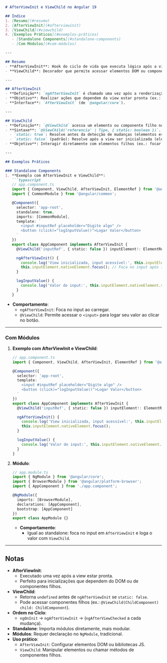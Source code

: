 
```markdown
# AfterViewInit e ViewChild no Angular 19

## Índice
1. [Resumo](#resumo)
2. [AfterViewInit](#afterviewinit)
3. [ViewChild](#viewchild)
4. [Exemplos Práticos](#exemplos-práticos)
   - [Standalone Components](#standalone-components)
   - [Com Módulos](#com-módulos)

---

## Resumo
- **AfterViewInit**: Hook do ciclo de vida que executa lógica após a view do componente e seus filhos estarem completamente inicializados.
- **ViewChild**: Decorador que permite acessar elementos DOM ou componentes filhos no template do componente pai.

---

## AfterViewInit
- **Definição**: `ngAfterViewInit` é chamado uma vez após a renderização inicial da view do componente e suas views filhas (incluindo elementos acessados por `@ViewChild`).
- **Objetivo**: Realizar ações que dependem da view estar pronta (ex.: manipular DOM, inicializar bibliotecas).
- **Interface**: `AfterViewInit` (de `@angular/core`).

---

## ViewChild
- **Definição**: `@ViewChild` acessa um elemento ou componente filho no template, retornando uma referência para manipulação.
- **Sintaxe**: `@ViewChild('referencia' | Tipo, { static: boolean })`.
  - `static: true`: Resolve antes da detecção de mudanças (elementos estáticos).
  - `static: false` (padrão): Resolve após a view ser inicializada (elementos dinâmicos).
- **Objetivo**: Interagir diretamente com elementos filhos (ex.: focar em um input, chamar métodos de um componente).

---

## Exemplos Práticos

### Standalone Components
1. **Exemplo com AfterViewInit e ViewChild**:
   ```typescript
   // app.component.ts
   import { Component, ViewChild, AfterViewInit, ElementRef } from '@angular/core';
   import { CommonModule } from '@angular/common';

   @Component({
     selector: 'app-root',
     standalone: true,
     imports: [CommonModule],
     template: `
       <input #inputRef placeholder="Digite algo" />
       <button (click)="logInputValue()">Logar Valor</button>
     `
   })
   export class AppComponent implements AfterViewInit {
     @ViewChild('inputRef', { static: false }) inputElement!: ElementRef<HTMLInputElement>;

     ngAfterViewInit() {
       console.log('View inicializada, input acessível:', this.inputElement.nativeElement);
       this.inputElement.nativeElement.focus(); // Foca no input após inicialização
     }

     logInputValue() {
       console.log('Valor do input:', this.inputElement.nativeElement.value);
     }
   }
   ```
   - **Comportamento**:
     - `ngAfterViewInit`: Foca no input ao carregar.
     - `@ViewChild`: Permite acessar o `<input>` para logar seu valor ao clicar no botão.

---

### Com Módulos
1. **Exemplo com AfterViewInit e ViewChild**:
   ```typescript
   // app.component.ts
   import { Component, ViewChild, AfterViewInit, ElementRef } from '@angular/core';

   @Component({
     selector: 'app-root',
     template: `
       <input #inputRef placeholder="Digite algo" />
       <button (click)="logInputValue()">Logar Valor</button>
     `
   })
   export class AppComponent implements AfterViewInit {
     @ViewChild('inputRef', { static: false }) inputElement!: ElementRef<HTMLInputElement>;

     ngAfterViewInit() {
       console.log('View inicializada, input acessível:', this.inputElement.nativeElement);
       this.inputElement.nativeElement.focus();
     }

     logInputValue() {
       console.log('Valor do input:', this.inputElement.nativeElement.value);
     }
   }
   ```

2. **Módulo**:
   ```typescript
   // app.module.ts
   import { NgModule } from '@angular/core';
   import { BrowserModule } from '@angular/platform-browser';
   import { AppComponent } from './app.component';

   @NgModule({
     imports: [BrowserModule],
     declarations: [AppComponent],
     bootstrap: [AppComponent]
   })
   export class AppModule {}
   ```
   - **Comportamento**:
     - Igual ao standalone: foca no input em `AfterViewInit` e loga o valor com `ViewChild`.

---

## Notas
- **AfterViewInit**:
  - Executado uma vez após a view estar pronta.
  - Perfeito para inicializações que dependem do DOM ou de componentes filhos.
- **ViewChild**:
  - Retorna `undefined` antes de `ngAfterViewInit` se `static: false`.
  - Pode acessar componentes filhos (ex.: `@ViewChild(ChildComponent) child: ChildComponent`).
- **Ordem no Ciclo**:
  - `ngOnInit` → `ngAfterViewInit` → (`ngAfterViewChecked` a cada mudança).
- **Standalone**: Importa módulos diretamente, mais modular.
- **Módulos**: Requer declaração no `NgModule`, tradicional.
- **Uso prático**:
  - `AfterViewInit`: Configurar elementos DOM ou bibliotecas JS.
  - `ViewChild`: Manipular elementos ou chamar métodos de componentes filhos.

